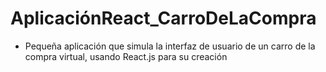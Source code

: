 # AplicaciónReact_CarroDeLaCompra

- Pequeña aplicación que simula la interfaz de usuario de un carro de la compra virtual, usando React.js para su creación
